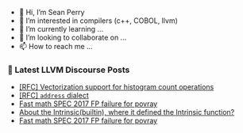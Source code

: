 - 👋 Hi, I’m Sean Perry
- 👀 I’m interested in compilers (c++, COBOL, llvm)
- 🌱 I’m currently learning ...
- 💞️ I’m looking to collaborate on ...
- 📫 How to reach me ...

<!---
s66perry/s66perry is a ✨ special ✨ repository because its `README.md` (this file) appears on your GitHub profile.
You can click the Preview link to take a look at your changes.
--->
### 📕 Latest LLVM Discourse Posts

<!-- DISCOURSE-LLVM:START -->
- [[RFC] Vectorization support for histogram count operations](https://discourse.llvm.org/t/rfc-vectorization-support-for-histogram-count-operations/74788#post_2)
- [[RFC] `address` dialect](https://discourse.llvm.org/t/rfc-address-dialect/74937#post_14)
- [Fast math SPEC 2017 FP failure for povray](https://discourse.llvm.org/t/fast-math-spec-2017-fp-failure-for-povray/74959#post_4)
- [About the Intrinsic&lpar;builtin&rpar;, where it defined the Intrinsic function?](https://discourse.llvm.org/t/about-the-intrinsic-builtin-where-it-defined-the-intrinsic-function/74964#post_1)
- [Fast math SPEC 2017 FP failure for povray](https://discourse.llvm.org/t/fast-math-spec-2017-fp-failure-for-povray/74959#post_3)
<!-- DISCOURSE-LLVM:END -->
